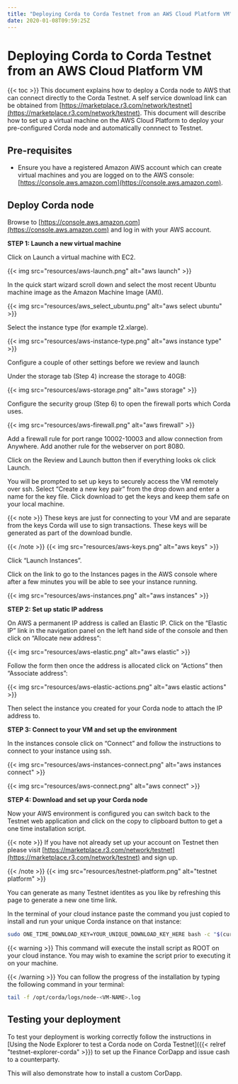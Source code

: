 ```yaml
---
title: "Deploying Corda to Corda Testnet from an AWS Cloud Platform VM"
date: 2020-01-08T09:59:25Z
---
```



# Deploying Corda to Corda Testnet from an AWS Cloud Platform VM

{{< toc >}}
This document explains how to deploy a Corda node to AWS that can connect directly to the Corda Testnet.
            A self service download link can be obtained from [https://marketplace.r3.com/network/testnet](https://marketplace.r3.com/network/testnet). This
            document will describe how to set up a virtual machine on the AWS
            Cloud Platform to deploy your pre-configured Corda node and automatically connnect
            to Testnet.


## Pre-requisites

* Ensure you have a registered Amazon AWS account which can create virtual machines and you are logged on to the AWS console: [https://console.aws.amazon.com](https://console.aws.amazon.com).



## Deploy Corda node
Browse to [https://console.aws.amazon.com](https://console.aws.amazon.com) and log in with your AWS account.

**STEP 1: Launch a new virtual machine**

Click on Launch a virtual machine with EC2.

{{< img src="resources/aws-launch.png" alt="aws launch" >}}

In the quick start wizard scroll down and select the most recent Ubuntu machine image as the Amazon Machine Image (AMI).

{{< img src="resources/aws_select_ubuntu.png" alt="aws select ubuntu" >}}

Select the instance type (for example t2.xlarge).

{{< img src="resources/aws-instance-type.png" alt="aws instance type" >}}

Configure a couple of other settings before we review and launch

Under the storage tab (Step 4) increase the storage to 40GB:

{{< img src="resources/aws-storage.png" alt="aws storage" >}}

Configure the security group (Step 6) to open the firewall ports which Corda uses.

{{< img src="resources/aws-firewall.png" alt="aws firewall" >}}

Add a firewall rule for port range 10002-10003 and allow connection from Anywhere. Add another rule for the webserver on port 8080.

Click on the Review and Launch button then if everything looks ok click Launch.

You will be prompted to set up keys to securely access the VM remotely over ssh. Select “Create a new key pair” from the drop down and enter a name for the key file. Click download to get the keys and keep them safe on your local machine.


{{< note >}}
These keys are just for connecting to your VM and are separate from the keys Corda will use to sign transactions. These keys will be generated as part of the download bundle.


{{< /note >}}
{{< img src="resources/aws-keys.png" alt="aws keys" >}}

Click “Launch Instances”.

Click on the link to go to the Instances pages in the AWS console where after a few minutes you will be able to see your instance running.

{{< img src="resources/aws-instances.png" alt="aws instances" >}}

**STEP 2: Set up static IP address**

On AWS a permanent IP address is called an Elastic IP. Click on the
                “Elastic IP” link in the navigation panel on the left hand side of the console and then click on “Allocate new address”:

{{< img src="resources/aws-elastic.png" alt="aws elastic" >}}

Follow the form then once the address is allocated click on “Actions”
                then “Associate address”:

{{< img src="resources/aws-elastic-actions.png" alt="aws elastic actions" >}}

Then select the instance you created for your Corda node to attach the
                IP address to.

**STEP 3: Connect to your VM and set up the environment**

In the instances console click on “Connect” and follow the instructions to connect to your instance using ssh.

{{< img src="resources/aws-instances-connect.png" alt="aws instances connect" >}}

{{< img src="resources/aws-connect.png" alt="aws connect" >}}

**STEP 4: Download and set up your Corda node**

Now your AWS environment is configured you can switch back to the Testnet
                web application and click on the copy to clipboard button to get a one
                time installation script.


{{< note >}}
If you have not already set up your account on Testnet then please visit [https://marketplace.r3.com/network/testnet](https://marketplace.r3.com/network/testnet) and sign up.


{{< /note >}}
{{< img src="resources/testnet-platform.png" alt="testnet platform" >}}

You can generate as many Testnet identites as you like by refreshing
                this page to generate a new one time link.

In the terminal of your cloud instance paste the command you just copied to install and run
                your unique Corda instance on that instance:

```bash
sudo ONE_TIME_DOWNLOAD_KEY=YOUR_UNIQUE_DOWNLOAD_KEY_HERE bash -c "$(curl -L https://onboarder.prod.ws.r3.com/api/user/node/TESTNET/install.sh)"
```

{{< warning >}}
This command will execute the install script as ROOT on your cloud instance. You may wish to examine the script prior to executing it on your machine.


{{< /warning >}}
You can follow the progress of the installation by typing the following command in your terminal:

```bash
tail -f /opt/corda/logs/node-<VM-NAME>.log
```

## Testing your deployment
To test your deployment is working correctly follow the instructions in [Using the Node Explorer to test a Corda node on Corda Testnet]({{< relref "testnet-explorer-corda" >}}) to set up the Finance CorDapp and issue cash to a counterparty.

This will also demonstrate how to install a custom CorDapp.


